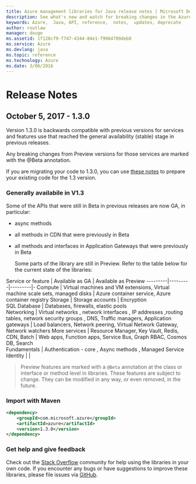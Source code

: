 ```yaml
---
title: Azure management libraries for Java release notes | Microsoft Docs
description: See what's new and watch for breaking changes in the Azure management libraries for Java
keywords: Azure,  Java, API, reference,  notes,  updates, deprecate
author: routlaw
manager: douge
ms.assetid: 1f128cf9-f747-4344-84e1-f9964709deb8
ms.service: Azure
ms.devlang: java
ms.topic: reference
ms.technology: Azure
ms.date: 3/06/2016
---
```


# Release Notes 

## October 5, 2017 - 1.3.0 

Version 1.3.0 is backwards compatible with previous versions for services and features use that reached the general availability (stable) stage in previous releases.

Any breaking changes from Preview versions for those services are marked with the @Beta annotation.

If you are migrating your code to 1.3.0, you can use [these notes](https://github.com/Azure/azure-sdk-for-java/blob/master/notes/prepare-for-1.3.0.md) to prepare your existing code for the 1.3 version.

### Generally availabile in V1.3

Some of the APIs that were still in Beta in previous releases are now GA, in particular:

- async methods
- all methods in CDN that were previously in Beta
- all methods and interfaces in Application Gateways that were previously in Beta

  Some parts of the library are still in Preview. Refer to the table below for the current state of the libraries:

Service or feature | Available as GA | Available as Preview 
---------|---------|---------|-
Compute  | Virtual machines and VM extensions, Virtual machine scale sets, managed disks   | Azure container service, Azure container registry 
Storage   |  Storage accounts       |    Encryption     
SQL Database  | Databases, firewalls, elastic pools              
Networking    |  Virtual networks , network interfaces , IP addresses ,routing tables, network security groups , DNS, Traffic managers, Application gateways  |    Load balancers, Network peering, Virtual Network Gateway, Network watchers 
More services    |  Resource Manager, Key Vault, Redis,  CDN, Batch       |  Web apps, Function apps, Service Bus, Graph RBAC, Cosmos DB, Search  
Fundamentals     |   Authentication - core , Async methods , Managed Service Identity      |      |

> Preview features are marked with a `@Beta` annotation at the class or interface or method level in libraries. These features are subject to change. They can be modified in any way, or even removed, in the future.

### Import with Maven

```XML
<dependency>
    <groupId>com.microsoft.azure</groupId>
    <artifactId>azure</artifactId>
    <version>1.3.0</version>
</dependency>
```

### Get help and give feedback

Check out the [Stack Overflow](http://stackoverflow.com/questions/tagged/azure-java-sdk) community for help using the libraries in your own code. If you encounter any bugs or have suggestions to improve these libraries, please file issues via [GitHub](https://github.com/Azure/azure-sdk-for-java/issues).


